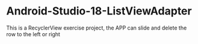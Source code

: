 # Android-Studio-18-ListViewAdapter
 This is a RecyclerView exercise project, the APP can slide and delete the row to the left or right
